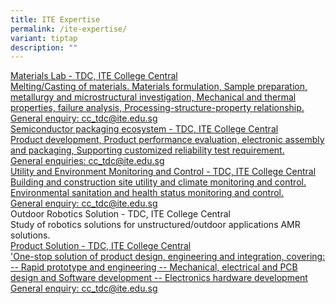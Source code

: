 ```yaml
---
title: ITE Expertise
permalink: /ite-expertise/
variant: tiptap
description: ""
---
```

<p></p>
<div class="isomer-card-grid"><a rel="noopener noreferrer nofollow" href="Mailto:cc_tdc@ite.edu.sg" class="isomer-card"><div class="isomer-card-body"><div class="isomer-card-title">Materials Lab - TDC, ITE College Central</div><div class="isomer-card-description">Melting/Casting of materials. Materials formulation, Sample preparation, metallurgy and microstructural investigation, Mechanical and thermal properties, failure analysis, Processing-structure-property relationship.</div><div class="isomer-card-link">General enquiry: cc_tdc@ite.edu.sg</div></div></a>
<a rel="noopener noreferrer nofollow" href="Mailto:cc_tdc@ite.edu.sg" class="isomer-card">
<div class="isomer-card-body">
<div class="isomer-card-title">Semiconductor packaging ecosystem - TDC, ITE College Central</div>
<div class="isomer-card-description">Product development, Product performance evaluation, electronic assembly
and packaging, Supporting customized reliability test requirement.</div>
<div class="isomer-card-link">General enquiries: cc_tdc@ite.edu.sg</div>
</div>
</a><a rel="noopener noreferrer nofollow" href="Mailto:cc_tdc@ite.edu.sg" class="isomer-card"><div class="isomer-card-body"><div class="isomer-card-title">Utility and Environment Monitoring and Control - TDC, ITE College Central</div><div class="isomer-card-description">Building and construction site utility and climate monitoring and control. Environmental sanitation and health status monitoring and control.</div><div class="isomer-card-link">General enquiry: cc_tdc@ite.edu.sg</div></div></a>
</div>
<div class="isomer-card-grid">
<div class="isomer-card">
<div class="isomer-card-body">
<div class="isomer-card-title">Outdoor Robotics Solution - TDC, ITE College Central</div>
<div class="isomer-card-description">Study of robotics solutions for unstructured/outdoor applications AMR
solutions.</div>
</div>
</div><a rel="noopener noreferrer nofollow" href="Mailto:cc_tdc@ite.edu.sg" class="isomer-card"><div class="isomer-card-body"><div class="isomer-card-title">Product Solution - TDC, ITE College Central</div><div class="isomer-card-description">'One-stop solution of product design, engineering and integration, covering: -- Rapid prototype and engineering -- Mechanical, electrical and PCB design and Software development -- Electronics hardware development</div><div class="isomer-card-link">General enquiry: cc_tdc@ite.edu.sg</div></div></a>
</div>
<p></p>